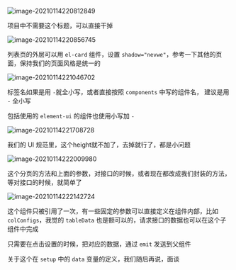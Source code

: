 ![image-20210114220812849](https://gitee.com/wu_kang0718/image/raw/master//20210114220814765.png)

项目中不需要这个标题，可以直接干掉

![image-20210114220856745](https://gitee.com/wu_kang0718/image/raw/master//20210114220857828.png)

列表页的外层可以用 `el-card` 组件，设置 `shadow="nevwe"`，参考一下其他的页面，保持我们的页面风格是统一的

![image-20210114221046702](https://gitee.com/wu_kang0718/image/raw/master//20210114221047744.png)

标签名如果是用 `-`就全小写，或者直接按照 `components` 中写的组件名， 建议是用 `-` 全小写

包括使用的 `element-ui` 的组件也使用小写加 `-`

![image-20210114221708728](https://gitee.com/wu_kang0718/image/raw/master//20210114221709812.png)

我们的 UI 规范里，这个height就不加了，去掉就行了，都是小问题

![image-20210114222009980](https://gitee.com/wu_kang0718/image/raw/master//20210114222011114.png)

这个分页的方法和上面的参数，对接口的时候，或者现在都改成我们封装的方法，等对接口的时候，就简单了

![image-20210114222142724](https://gitee.com/wu_kang0718/image/raw/master//20210114222143826.png)

这个组件只被引用了一次，有一些固定的参数可以直接定义在组件内部，比如 `colConfigs`，我觉的 `tableData` 也是额可以的，请求接口的数据也可以在这个子组件中完成

只需要在点击设置的时候，把对应的数据，通过 `emit` 发送到父组件

关于这个在 `setup` 中的 `data` 变量的定义，我们随后再说，面谈









